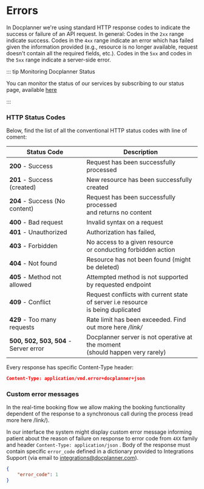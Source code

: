 # Errors

<img :src="$withBase('/img/security.png')" style="width:20%; float: left; margin-right: 20px;"> In Docplanner we're using standard HTTP response codes to indicate the success or failure of an API request. In general: Codes in the `2xx` range indicate success. Codes in the `4xx` range indicate an error which has failed given the information provided (e.g., resource is no longer available, request doesn't contain all the required fields, etc.). Codes in the `5xx` and codes in the `5xx` range indicate a server-side error. 

::: tip Monitoring Docplanner Status

You can monitor the status of our services by subscribing to our status page, available [here](https://status.docplanner.com/)

:::

### HTTP Status Codes

Below, find the list of all the conventional HTTP status codes with line of coment:

| Status Code                           | Description                                                  |
| ------------------------------------- | ------------------------------------------------------------ |
| **200** - Success                     | Request has been successfully processed                      |
| **201** - Success (created)           | New resource has been successfully created                   |
| **204** - Success (No content)        | Request has been successfully processed <br />and returns no content |
| **400** - Bad request                 | Invalid syntax on a request                                  |
| **401** - Unauthorized                | Authorization has failed,                                    |
| **403** - Forbidden                   | No access to a given resource <br />or conducting forbidden action |
| **404** - Not found                   | Resource has not been found (might be deleted)               |
| **405** - Method not allowed          | Attempted method is not supported by requested endpoint      |
| **409** - Conflict                    | Request conflicts with current state of server i.e resource <br />is being duplicated |
| **429** - Too many requests           | Rate limit has been exceeded. Find out more here */link/*    |
| **500, 502, 503, 504** - Server error | Docplanner server is not operative at the moment <br />(should happen very rarely) |

Every response has specific Content-Type header:

```json
Content-Type: application/vnd.error+docplanner+json
```

### Custom error messages

In the real-time booking flow we allow making the booking functionality dependent of the response to a synchronous call during the process (read more here /link/).  

In our interface the system might display custom error message informing patient about the reason of failure on response to error code from `4XX` family and header `Content-Type: application/json` . Body of the response must contain specific `error_code` defined in a dictionary provided to Integrations Support (via email to integrations@docplanner.com).

```json
{
    "error_code": 1
}
```
